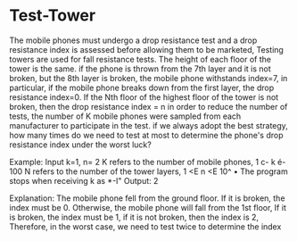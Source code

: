 # Test-Tower

The mobile phones must undergo a drop resistance test and a drop resistance index is assessed before allowing them to be marketed, Testing towers are used for fall resistance tests. The height of each floor of the tower is the same. if the phone is thrown from the 7th layer and it is not broken, but the 8th layer is broken, the mobile phone withstands index=7, in particular, if the mobile phone breaks down from the first layer, the drop resistance index=0. If the Nth floor of the highest floor of the tower is not broken, then the drop resistance index = n in order to reduce the number of tests, the number of K mobile phones were sampled from each manufacturer to participate in the test. if we always adopt the best strategy, how many times do we need to test at most to determine the phone's drop resistance index under the worst luck?

Example:
Input k=1, n= 2
K refers to the number of mobile phones, 1 c- k é- 100
N refers to the number of the tower layers, 1 <E n <E 10^
• The program stops when receiving k as *-I"
Output: 2

Explanation: The mobile phone fell from the ground floor. If it is broken, the index must be 0.
Otherwise, the mobile phone will fall from the 1st floor, If it is broken, the index must be 1, if it is not
broken, then the index is 2, Therefore, in the worst case, we need to test twice to determine the
index
